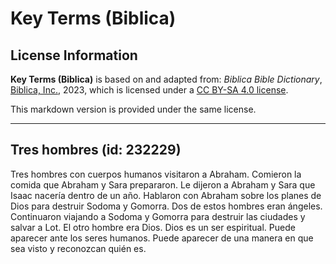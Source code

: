 # Key Terms (Biblica)

## License Information

**Key Terms (Biblica)** is based on and adapted from: _Biblica Bible Dictionary_, [Biblica, Inc.](https://www.biblica.com/), 2023, which is licensed under a [CC BY-SA 4.0 license](https://creativecommons.org/licenses/by-sa/4.0/legalcode.en).

This markdown version is provided under the same license.



--------------------------------

## Tres hombres (id: 232229)

Tres hombres con cuerpos humanos visitaron a Abraham. Comieron la comida que Abraham y Sara prepararon. Le dijeron a Abraham y Sara que Isaac nacería dentro de un año. Hablaron con Abraham sobre los planes de Dios para destruir Sodoma y Gomorra. Dos de estos hombres eran ángeles. Continuaron viajando a Sodoma y Gomorra para destruir las ciudades y salvar a Lot. El otro hombre era Dios. Dios es un ser espiritual. Puede aparecer ante los seres humanos. Puede aparecer de una manera en que sea visto y reconozcan quién es.


